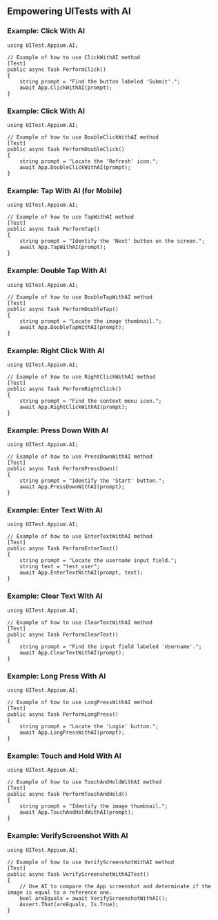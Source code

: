 ﻿## Empowering UITests with AI

### Example: Click With AI

```
using UITest.Appium.AI;

// Example of how to use ClickWithAI method
[Test]
public async Task PerformClick()
{
    string prompt = "Find the button labeled 'Submit'.";
    await App.ClickWithAI(prompt);
}
```

### Example: Click With AI

```
using UITest.Appium.AI;

// Example of how to use DoubleClickWithAI method
[Test]
public async Task PerformDoubleClick()
{
    string prompt = "Locate the 'Refresh' icon.";
    await App.DoubleClickWithAI(prompt);
}
```

### Example: Tap With AI (for Mobile)

```
using UITest.Appium.AI;

// Example of how to use TapWithAI method
[Test]
public async Task PerformTap()
{
    string prompt = "Identify the 'Next' button on the screen.";
    await App.TapWithAI(prompt);
}
```

### Example: Double Tap With AI

```
using UITest.Appium.AI;

// Example of how to use DoubleTapWithAI method
[Test]
public async Task PerformDoubleTap()
{
    string prompt = "Locate the image thumbnail.";
    await App.DoubleTapWithAI(prompt);
}
```

### Example: Right Click With AI

```
using UITest.Appium.AI;

// Example of how to use RightClickWithAI method
[Test]
public async Task PerformRightClick()
{
    string prompt = "Find the context menu icon.";
    await App.RightClickWithAI(prompt);
}
```

### Example: Press Down With AI

```
using UITest.Appium.AI;

// Example of how to use PressDownWithAI method
[Test]
public async Task PerformPressDown()
{
    string prompt = "Identify the 'Start' button.";
    await App.PressDownWithAI(prompt);
}
```

### Example: Enter Text With AI

```
using UITest.Appium.AI;

// Example of how to use EnterTextWithAI method
[Test]
public async Task PerformEnterText()
{
    string prompt = "Locate the username input field.";
    string text = "test_user";
    await App.EnterTextWithAI(prompt, text);
}
```

### Example: Clear Text With AI

```
using UITest.Appium.AI;

// Example of how to use ClearTextWithAI method
[Test]
public async Task PerformClearText()
{
    string prompt = "Find the input field labeled 'Username'.";
    await App.ClearTextWithAI(prompt);
}
```

### Example: Long Press With AI

```
using UITest.Appium.AI;

// Example of how to use LongPressWithAI method
[Test]
public async Task PerformLongPress()
{
    string prompt = "Locate the 'Login' button.";
    await App.LongPressWithAI(prompt);
}
```

### Example: Touch and Hold With AI

```
using UITest.Appium.AI;

// Example of how to use TouchAndHoldWithAI method
[Test]
public async Task PerformTouchAndHold()
{
    string prompt = "Identify the image thumbnail.";
    await App.TouchAndHoldWithAI(prompt);
}
```

### Example: VerifyScreenshot With AI

```
using UITest.Appium.AI;

// Example of how to use VerifyScreenshotWithAI method
[Test]
public async Task VerifyScreenshotWithAITest()
{
	// Use AI to compare the App screenshot and determinate if the image is equal to a reference one.
	bool areEquals = await VerifyScreenshotWithAI();
	Assert.That(areEquals, Is.True);
}
```